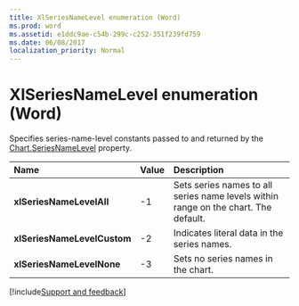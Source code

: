 ```yaml
---
title: XlSeriesNameLevel enumeration (Word)
ms.prod: word
ms.assetid: e1ddc9ae-c54b-299c-c252-351f239fd759
ms.date: 06/08/2017
localization_priority: Normal
---
```



# XlSeriesNameLevel enumeration (Word)

Specifies series-name-level constants passed to and returned by the [Chart.SeriesNameLevel](Word.chart.seriesnamelevel.md) property.



|Name|Value|Description|
|:-----|:-----|:-----|
| **xlSeriesNameLevelAll**|-1|Sets series names to all series name levels within range on the chart. The default.|
| **xlSeriesNameLevelCustom**|-2|Indicates literal data in the series names.|
| **xlSeriesNameLevelNone**|-3|Sets no series names in the chart.|

[!include[Support and feedback](~/includes/feedback-boilerplate.md)]
